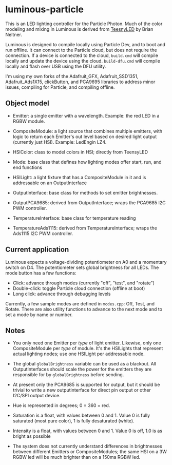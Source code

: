 # luminous-particle
This is an LED lighting controller for the Particle Photon. Much of the color modeling and mixing in Luminous is derived from [TeesnyLED](https://github.com/saikoLED/TeensyLED) by Brian Neltner.

Luminous is designed to compile locally using Particle Dev, and to boot and run offline. It can connect to the Particle cloud, but does not require the connection. If a device is connected to the cloud, `build.cmd` will compile locally and update the device using the cloud. `build-dfu.cmd` will compile locally and flash over USB using the DFU utility.

I'm using my own forks of the Adafruit_GFX, Adafruit_SSD1351, Adafruit_Ads1X15, clickButton, and PCA9695 libraries to address minor issues, compiling for Particle, and compiling offline.

## Object model
- Emitter: a single emitter with a wavelength. Example: the red LED in a RGBW module.
- CompositeModule: a light source that combines multiple emitters, with logic to return each Emitter's out level based on desired light output (currently just HSI). Example: LedEngin LZ4.
- HSIColor: class to model colors in HSI; directly from TeensyLED
- Mode: base class that defines how lighting modes offer start, run, and end functions

- HSILight: a light fixture that has a CompositeModule in it and is addressable on an OutputInterface

- OutputInterface: base class for methods to set emitter brightnesses.
- OutputPCA9685: derived from OutputInterface; wraps the PCA9685 I2C PWM controller.

- TemperatureInterface: base class for temperature reading
- TemperatureAds1115: derived from TemperatureInterface; wraps the Ads1115 I2C PWM controller.

## Current application
Luminous expects a voltage-dividing potentiometer on A0 and a momentary switch on D4. The potentiometer sets global brightness for all LEDs. The mode button has a few functions:

- Click: advance through modes (currently "off", "test", and "rotate")
- Double-click: toggle Particle cloud connection (offline at boot)
- Long click: advance through debugging levels

Currently, a few sample modes are defined in `modes.cpp`: Off, Test, and Rotate. There are also utility functions to advance to the next mode and to set a mode by name or number.

## Notes
- You only need one Emitter per *type* of light emitter. Likewise, only one CompositeModule per *type* of module. It's the HSILights that represent actual lighting nodes; use one HSILight per addressable node.

- The global `globalBrightness` variable can be used as a blackout. All OutputInterfaces should scale the power for the emitters they are responsible for by `globalBrightness` before sending.

- At present only the PCA9685 is supported for output, but it should be trivial to write a new outputinterface for direct pin output or other I2C/SPI output device.

- Hue is represented in degrees; 0 = 360 = red.

- Saturation is a float, with values between 0 and 1. Value 0 is fully saturated (most pure color), 1 is fully desaturated (white).

- Intensity is a float, with values between 0 and 1. Value 0 is off, 1.0 is as bright as possible

- The system does not currently understand differences in brightnesses between different Emitters or CompositeModules; the same HSI on a 3W RGBW led will be much brighter than on a 150ma RGBW led.
